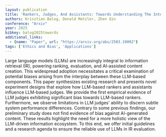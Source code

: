 ```yaml
---
layout: publication
title: 'Rankers, Judges, And Assistants: Towards Understanding The Interplay Of Llms In Information Retrieval Evaluation'
authors: Krisztian Balog, Donald Metzler, Zhen Qin
conference: "Arxiv"
year: 2025
bibkey: balog2025towards
additional_links:
  - {name: "Paper", url: "https://arxiv.org/abs/2503.19092"}
tags: ['Ethics and Bias', 'Applications']
---
```

Large language models (LLMs) are increasingly integral to information
retrieval (IR), powering ranking, evaluation, and AI-assisted content creation.
This widespread adoption necessitates a critical examination of potential
biases arising from the interplay between these LLM-based components. This
paper synthesizes existing research and presents novel experiment designs that
explore how LLM-based rankers and assistants influence LLM-based judges. We
provide the first empirical evidence of LLM judges exhibiting significant bias
towards LLM-based rankers. Furthermore, we observe limitations in LLM judges'
ability to discern subtle system performance differences. Contrary to some
previous findings, our preliminary study does not find evidence of bias against
AI-generated content. These results highlight the need for a more holistic view
of the LLM-driven information ecosystem. To this end, we offer initial
guidelines and a research agenda to ensure the reliable use of LLMs in IR
evaluation.
